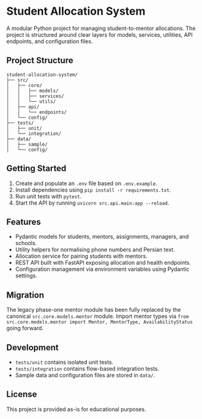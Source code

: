 # Student Allocation System

A modular Python project for managing student-to-mentor allocations. The project is structured around clear layers for models, services, utilities, API endpoints, and configuration files.

## Project Structure

```
student-allocation-system/
├── src/
│   ├── core/
│   │   ├── models/
│   │   ├── services/
│   │   └── utils/
│   ├── api/
│   │   └── endpoints/
│   └── config/
├── tests/
│   ├── unit/
│   └── integration/
├── data/
│   ├── sample/
│   └── config/
```

## Getting Started

1. Create and populate an `.env` file based on `.env.example`.
2. Install dependencies using `pip install -r requirements.txt`.
3. Run unit tests with `pytest`.
4. Start the API by running `uvicorn src.api.main:app --reload`.

## Features

- Pydantic models for students, mentors, assignments, managers, and schools.
- Utility helpers for normalising phone numbers and Persian text.
- Allocation service for pairing students with mentors.
- REST API built with FastAPI exposing allocation and health endpoints.
- Configuration management via environment variables using Pydantic settings.

## Migration

The legacy phase-one mentor module has been fully replaced by the canonical `src.core.models.mentor` module. Import mentor types via `from src.core.models.mentor import Mentor, MentorType, AvailabilityStatus` going forward.

## Development

- `tests/unit` contains isolated unit tests.
- `tests/integration` contains flow-based integration tests.
- Sample data and configuration files are stored in `data/`.

## License

This project is provided as-is for educational purposes.
